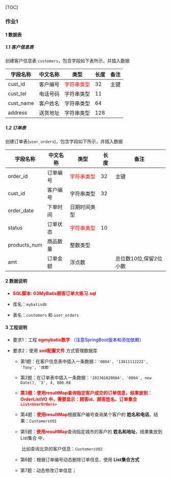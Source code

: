 [TOC]

### 作业1

#### 1 数据表

##### 1.1 客户信息表

创建客户信息表 `customers`，包含字段如下表所示，并插入数据

| 字段名称  | 中文名称 | 类型                              | 长度 | 备注 |
| --------- | -------- | --------------------------------- | ---- | ---- |
| cust_id   | 客户编号 | <font color=red>字符串类型</font> | 32   | 主键 |
| cust_tel  | 电话号码 | 字符串类型                        | 11   |      |
| cust_name | 客户姓名 | 字符串类型                        | 64   |      |
| address   | 送货地址 | 字符串类型                        | 128  |      |



##### 1.2 订单表

创建订单表(`user_orders`)，包含字段如下所示，并插入数据

| 字段名称     | 中文名称 | 类型                              | 长度 | 备注                   |
| ------------ | -------- | --------------------------------- | ---- | ---------------------- |
| order_id     | 订单编号 | <font color=red>字符串类型</font> | 32   | 主键                   |
| cust_id      | 客户编号 | 字符串类型                        | 32   |                        |
| order_date   | 下单时间 | 日期时间类型                      |      |                        |
| status       | 订单状态 | <font color=red>字符串类型</font> | 10   |                        |
| products_num | 商品数量 | 整数类型                          |      |                        |
| amt          | 订单金额 | 浮点数                            |      | 总位数10位,保留2位小数 |

#### 2 数据说明

* <font color=red>**SQL脚本: 03MyBatis顾客订单大练习.sql**</font>

* 库名：`mybatisdb`
* 表名：`customers` 和 `user_orders`

#### 3 工程说明

* 要求1：工程 <font color=red>**egmybatis数字**</font> （<font color=blue>注意SpringBoot版本和添加依赖</font>）

* 要求2：使用 <font color=red>**xml配置文件**</font> 方式管理数据库

  * 第1题：在客户信息表中插入一条数据：`'0004', '13811112222', 'Tony', '成都'`

  * 第2题：在订单表中插入一条数据：`'202301020004', '0004', new Date(), '3', 4, 800.88`

  * <font color=red>**第3题：使用resultMap查询指定客户成交的订单信息，结果放到：OrderListVO
    中，需要显示：顾客id、顾客姓名、订单集合 `List<UserOrders>`**</font>

  * 第4题：<font color=red>**使用resultMap**</font>根据客户编号查询某个客户的 **姓名和电话**，结果：`CustomersVO1`

  * 第5题：<font color=red>**使用resultMap**</font>查询指定城市的客户的 **姓名和地址**，结果集放到 List集合 中，

    ​             比如查询北京的客户信息：`CustomersVO2`

  * 第6题：根据订单编号动态删除订单信息，使用 **List集合方式**

  * 第7题：动态修改订单信息；













